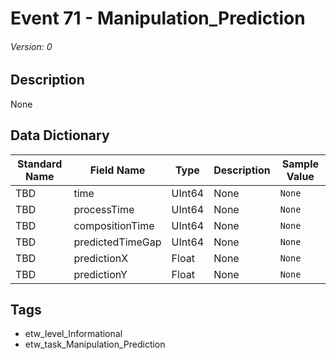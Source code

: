 # Event 71 - Manipulation_Prediction
###### Version: 0

## Description
None

## Data Dictionary
|Standard Name|Field Name|Type|Description|Sample Value|
|---|---|---|---|---|
|TBD|time|UInt64|None|`None`|
|TBD|processTime|UInt64|None|`None`|
|TBD|compositionTime|UInt64|None|`None`|
|TBD|predictedTimeGap|UInt64|None|`None`|
|TBD|predictionX|Float|None|`None`|
|TBD|predictionY|Float|None|`None`|

## Tags
* etw_level_Informational
* etw_task_Manipulation_Prediction